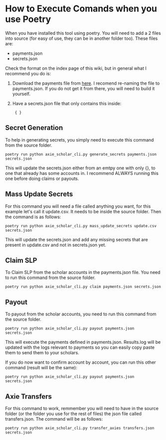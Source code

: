 # How to Execute Comands when you use Poetry

When you have installed this tool using poetry. You will need to add a 2 files into source (for easy of use, they can be in another folder too). These files are:

- payments.json
- secrets.json

Check the format on the index page of this wiki, but in general what I recommend you do is:

1. Download the payments file from [here](https://axie.management/tracker/payments). I recomend re-naming the file to payments.json. If you do not get it from there, you will need to build it yourself.

2. Have a secrets.json file that only contains this inside:

        { }

## Secret Generation

To help in generating secrets, you simply need to execute this command from the source folder.

    poetry run python axie_scholar_cli.py generate_secrets payments.json secrets.json

This will update the secrets.json either from an emtpy one with only {}, to one that already has some accounts in. I recommend ALWAYS running this one before doing claims or payouts.

## Mass Update Secrets

For this command you will need a file called anything you want, for this example let's call it update.csv. It needs to be inside the source folder. Then the command is as follows:

    poetry run python axie_scholar_cli.py mass_update_secrets update.csv secrets.json

This will update the secrets.json and add any missing secrets that are present in update.csv and not in secrets.json yet.

## Claim SLP

To Claim SLP from the scholar accounts in the payments.json file. You need to run this command from the source folder.

    poetry run python axie_scholar_cli.py claim payments.json secrets.json

## Payout

To payout from the scholar accounts, you need to run this command from the source folder.

    poetry run python axie_scholar_cli.py payout payments.json secrets.json

This will execute the payments defined in payments.json. Results.log will be updated with the logs relevant to payments so you can easily copy paste them to send them to your scholars.

If you do now want to confirm account by account, you can run this other command (result will be the same):

    poetry run python axie_scholar_cli.py payout payments.json secrets.json

## Axie Transfers

For this command to work, remmember you will need to have in the source folder (or the folder you use for the rest of files) the json file called transfers.json. The command will be as follows:

    poetry run python axie_scholar_cli.py transfer_axies transfers.json secrets.json
